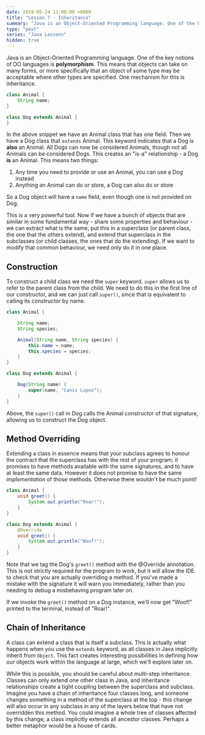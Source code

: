 ```yaml
---
date: 2019-05-24 11:00:00 +0000
title: "Lesson 7 - Inheritance"
summary: "Java is an Object-Oriented Programming language. One of the key notions of OO languages is **polymorphism**. This means that objects can take on many forms, or more specifically that an object of some type may be acceptable where other types are specified. One mechanism for this is inheritance."
type: "post"
series: "Java Lessons"
hidden: true
---
```


Java is an Object-Oriented Programming language. One of the key notions of OO languages is **polymorphism**. This means that objects can take on many forms, or more specifically that an object of some type may be acceptable where other types are specified. One mechanism for this is inheritance.

```java
class Animal {
    String name;
}

class Dog extends Animal {
}
```

In the above snippet we have an Animal class that has one field. Then we have a Dog class that `extends` Animal. This keyword indicates that a Dog is **also** an Animal. All Dogs can now be considered Animals, though not all Animals can be considered Dogs. This creates an "is-a" relationship - a Dog **is** an Animal. This means two things:

1. Any time you need to provide or use an Animal, you can use a Dog instead
2. Anything an Animal can do or store, a Dog can also do or store

So a Dog object will have a `name` field, even though one is not provided on Dog.

This is a very powerful tool. Now if we have a bunch of objects that are similar in some fundamental way - share some properties and behaviour - we can extract what is the same, put this in a superclass (or parent class, the one that the others extend), and extend that superclass in the subclasses (or child classes, the ones that do the extending). If we want to modify that common behaviour, we need only do it in one place.

## Construction

To construct a child class we need the `super` keyword. `super` allows us to refer to the parent class from the child. We need to do this in the first line of our constructor, and we can just call `super()`, since that is equivalent to calling its constructor by name.

```java
class Animal {

    String name;
    String species;

    Animal(String name, String species) {
        this.name = name;
        this.species = species;
    }
}

class Dog extends Animal {

    Dog(String name) {
        super(name, "Canis Lupus");
    }
}
```

Above, the `super()` call in Dog calls the Animal constructor of that signature, allowing us to construct the Dog object.

## Method Overriding

Extending a class in essence means that your subclass agrees to honour the contract that the superclass has with the rest of your program; it promises to have methods available with the same signatures, and to have at least the same data. However it does not promise to have the same *implementation* of those methods. Otherwise there wouldn't be much point!

```java
class Animal {
    void greet() {
        System.out.println("Roar!");
    }
}

class Dog extends Animal {
    @Override
    void greet() {
        System.out.println("Woof!");
    }
}
```

Note that we tag the Dog's `greet()` method with the @Override annotation. This is not strictly required for the program to work, but it will allow the IDE to check that you are actually overriding a method. If you've made a mistake with the signature it will warn you immediately, rather than you needing to debug a misbehaving program later on.

If we invoke the `greet()` method on a Dog instance, we'll now get "Woof!" printed to the terminal, instead of "Roar!".

## Chain of Inheritance

A class can extend a class that is itself a subclass. This is actually what happens when you use the `extends` keyword, as all classes in Java implicitly inherit from `Object`. This fact creates interesting possibilities in defining how our objects work within the language at large, which we'll explore later on.

While this is possible, you should be careful about multi-step inheritance. Classes can only extend one other class in Java, and inheritance relationships create a tight coupling between the superclass and subclass. Imagine you have a chain of inheritance four classes long, and someone changes something in a method of the superclass at the top - this change will also occur in any subclass in any of the layers below that have not overridden this method. You could imagine a whole tree of classes affected by this change; a class implicitly extends all ancestor classes. Perhaps a better metaphor would be a house of cards.
